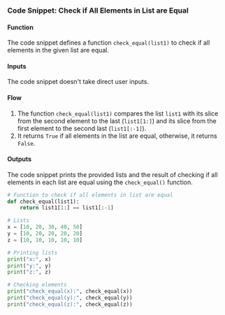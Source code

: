 ### Code Snippet: Check if All Elements in List are Equal

#### Function
The code snippet defines a function `check_equal(list1)` to check if all elements in the given list are equal.

#### Inputs
The code snippet doesn't take direct user inputs.

#### Flow
1. The function `check_equal(list1)` compares the list `list1` with its slice from the second element to the last (`list1[1:]`) and its slice from the first element to the second last (`list1[:-1]`).
2. It returns `True` if all elements in the list are equal, otherwise, it returns `False`.

#### Outputs
The code snippet prints the provided lists and the result of checking if all elements in each list are equal using the `check_equal()` function.

```python
# Function to check if all elements in list are equal
def check_equal(list1):
    return list1[1:] == list1[:-1]

# Lists
x = [10, 20, 30, 40, 50]
y = [10, 20, 20, 20, 20]
z = [10, 10, 10, 10, 10]

# Printing lists
print("x:", x)
print("y:", y)
print("z:", z)

# Checking elements
print("check_equal(x):", check_equal(x))
print("check_equal(y):", check_equal(y))
print("check_equal(z):", check_equal(z))
